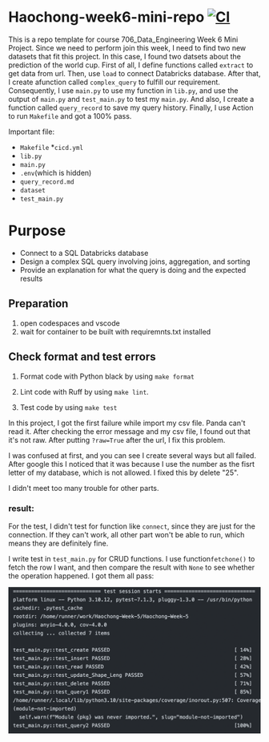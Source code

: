 # Haochong-week6-mini-repo [![CI](https://github.com/hxia5/Haochong-Week-6/actions/workflows/cicd.yml/badge.svg)](https://github.com/hxia5/Haochong-Week-6/actions/workflows/cicd.yml)
This is a repo template for course 706_Data_Engineering Week 6 Mini Project. Since we need to perform join this week, I need to find two new datasets that fit this project. In this case, I found two datsets about the prediction of the world cup. First of all, I define functions called `extract` to get data from url. Then, use `load` to connect Databricks database. After that, I create afunction called `complex_query` to fulfill our requirement. Consequently, I use `main.py` to use my function in `lib.py`, and use the output of `main.py` and `test_main.py` to test my `main.py`. And also, I create a function called `query_record` to save my query history. Finally, I use Action to run `Makefile` and got a 100% pass. 

Important file:
* `Makefile`
*`cicd.yml`
* `lib.py`
* `main.py`
* `.env`(which is hidden)
* `query_record.md`
* `dataset`
* `test_main.py`

# Purpose
- Connect to a SQL Databricks database
- Design a complex SQL query involving joins, aggregation, and sorting
- Provide an explanation for what the query is doing and the expected results

## Preparation 
1. open codespaces and vscode
2. wait for container to be built with requiremnts.txt installed

## Check format and test errors
1. Format code with Python black by using `make format`

2. Lint code with Ruff by using `make lint`. 

3. Test code by using `make test`

In this project, I got the first failure while import my csv file. Panda can't read it. After checking the error message and my csv file, I found out that it's not raw. After putting `?raw=True` after the url, I fix this problem. 

I was confused at first, and you can see I create several ways but all failed. After google this I noticed that it was because I use the number as the fisrt letter of my database, which is not allowed. I fixed this by delete "25".


I didn't meet too many trouble for other parts.



### result:




For the test, I didn't test for function like `connect`, since they are just for the connection. If they can't work, all other part won't be able to run, which means they are definitely fine.

I write test in `test_main.py` for CRUD functions. I use function`fetchone()` to fetch the row I want, and then compare the result with `None` to see whether the operation happened. I got them all pass:



![Alt text](<截屏2023-09-28 下午1.15.28.png>)


